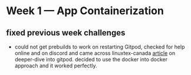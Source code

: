 # Week 1 — App Containerization

## fixed previous week challenges 
- could not get prebuilds to work on restarting Gitpod, checked for help online and on discord and came across linuxtex-canada [article](https://www.linuxtek.ca/2023/02/21/diving-deeper-gitpod-cloud-development-environment/) on deeper-dive into gitpod. decided to use the docker into docker approach and it worked perfectly. 

## 
